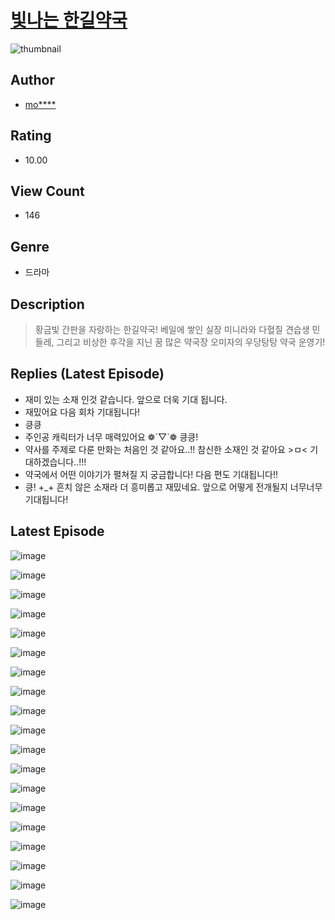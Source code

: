 # [빛나는 한길약국](https://comic.naver.com/challenge/list?titleId=810401)
![thumbnail](https://image-comic.pstatic.net/user_contents_data/challenge_comic/2023/05/23/313372/upload_3631416861351358512_480x623.jpeg)

## Author
- [mo****](https://comic.naver.com/artistTitle?id=313372)

## Rating
- 10.00

## View Count
- 146

## Genre
- 드라마

## Description
> 황금빛 간판을 자랑하는 한길약국! 베일에 쌓인 실장 미니라와 다혈질 견습생 민들레, 그리고 비상한 후각을 지닌 꿈 많은 약국장 오미자의 우당탕탕 약국 운영기!

## Replies (Latest Episode)
- 재미 있는 소재 인것 같습니다. 앞으로 더욱 기대 됩니다.
- 재밌어요 다음 회차 기대됩니다!
- 킁킁
- 주인공 캐릭터가 너무 매력있어요 ❁´▽`❁ 킁킁!
- 약사를 주제로 다룬 만화는 처음인 것 같아요..!! 참신한 소재인 것 같아요 >ㅁ< 기대하겠습니다..!!!
- 약국에서 어떤 이야기가 펼쳐질 지 궁금합니다! 다음 편도 기대됩니다!!
- 킁! +_+ 흔치 않은 소재라 더 흥미롭고 재밌네요. 앞으로 어떻게 전개될지 너무너무 기대됩니다!

## Latest Episode
![image](https://image-comic.pstatic.net/user_contents_data/challenge_comic/2023/05/23/313372/upload_3919317170105311845.jpeg)

![image](https://image-comic.pstatic.net/user_contents_data/challenge_comic/2023/05/23/313372/upload_4123103965864999222.jpeg)

![image](https://image-comic.pstatic.net/user_contents_data/challenge_comic/2023/05/23/313372/upload_7005130835081913186.jpeg)

![image](https://image-comic.pstatic.net/user_contents_data/challenge_comic/2023/05/23/313372/upload_3977069228055541555.jpeg)

![image](https://image-comic.pstatic.net/user_contents_data/challenge_comic/2023/05/23/313372/upload_7306074868531016549.jpeg)

![image](https://image-comic.pstatic.net/user_contents_data/challenge_comic/2023/05/23/313372/upload_7305739526779135541.jpeg)

![image](https://image-comic.pstatic.net/user_contents_data/challenge_comic/2023/05/23/313372/upload_3474586698312331363.jpeg)

![image](https://image-comic.pstatic.net/user_contents_data/challenge_comic/2023/05/23/313372/upload_7377793633320251745.jpeg)

![image](https://image-comic.pstatic.net/user_contents_data/challenge_comic/2023/05/23/313372/upload_7076903445876781411.jpeg)

![image](https://image-comic.pstatic.net/user_contents_data/challenge_comic/2023/05/23/313372/upload_3702575940412782649.jpeg)

![image](https://image-comic.pstatic.net/user_contents_data/challenge_comic/2023/05/23/313372/upload_7233123367227843897.jpeg)

![image](https://image-comic.pstatic.net/user_contents_data/challenge_comic/2023/05/23/313372/upload_7293970344923312180.jpeg)

![image](https://image-comic.pstatic.net/user_contents_data/challenge_comic/2023/05/23/313372/upload_7291719653211190881.jpeg)

![image](https://image-comic.pstatic.net/user_contents_data/challenge_comic/2023/05/23/313372/upload_3847026676264482405.jpeg)

![image](https://image-comic.pstatic.net/user_contents_data/challenge_comic/2023/05/23/313372/upload_7221301440405517411.jpeg)

![image](https://image-comic.pstatic.net/user_contents_data/challenge_comic/2023/05/23/313372/upload_3487252183175542625.jpeg)

![image](https://image-comic.pstatic.net/user_contents_data/challenge_comic/2023/05/23/313372/upload_3690529715983038050.jpeg)

![image](https://image-comic.pstatic.net/user_contents_data/challenge_comic/2023/05/23/313372/upload_3690472714015892577.jpeg)

![image](https://image-comic.pstatic.net/user_contents_data/challenge_comic/2023/05/23/313372/upload_7005459598403713081.jpeg)
